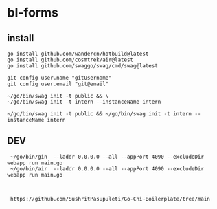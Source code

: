 # bl-forms

## install

    go install github.com/wandercn/hotbuild@latest
    go install github.com/cosmtrek/air@latest
    go install github.com/swaggo/swag/cmd/swag@latest

    git config user.name "gitUsername"
    git config user.email "git@email"

    ~/go/bin/swag init -t public && \
    ~/go/bin/swag init -t intern --instanceName intern 

    ~/go/bin/swag init -t public && ~/go/bin/swag init -t intern --instanceName intern 

## DEV

     ~/go/bin/gin  --laddr 0.0.0.0 --all --appPort 4090 --excludeDir webapp run main.go     
     ~/go/bin/air  --laddr 0.0.0.0 --all --appPort 4090 --excludeDir webapp run main.go



     https://github.com/SushritPasupuleti/Go-Chi-Boilerplate/tree/main
